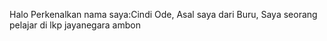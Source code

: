Halo
Perkenalkan nama saya:Cindi Ode,
Asal saya dari Buru,
Saya seorang pelajar di lkp jayanegara ambon
